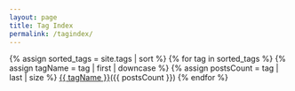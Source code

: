 ```yaml
---
layout: page
title: Tag Index
permalink: /tagindex/
---
```

<!doctype html>
<html>
  <head>
    <title>Tag Index</title>
  </head>
    <body>
      <div>
        {% assign sorted_tags = site.tags | sort %} {% for tag in sorted_tags %} {% assign tagName = tag | first | downcase %} {% assign postsCount = tag | last | size %} <a href='/tag/{{ tagName }}'><i class='glyphicon glyphicon-tag'></i>{{ tagName }}</a>({{ postsCount }}) {% endfor %}
      </div>
      <script> 
        var mytable = "<table cellpadding=\"0\" cellspacing=\"0\"><tbody><tr>";
        mytable += "</tr><tr>";
        mytable += "<td>[" + tag + "]</td>";
        mytable += "</tr></tbody></table>";
      </script>
    </body>
</html>

